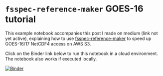 # `fsspec-reference-maker` GOES-16 tutorial

This example notebook accompanies this post I made on medium (link not yet active), explaining how to use [fsspec-reference-maker](https://github.com/intake/fsspec-reference-maker) to speed up GOES-16/17 NetCDF4 access on AWS S3.

Click on the Binder link below to run this notebook in a cloud environment. The notebook also works if executed locally. 

[![Binder](https://binder.pangeo.io/badge_logo.svg)](https://binder.pangeo.io/v2/gh/lsterzinger/fsspec-reference-maker-tutorial/multizarr?filepath=tutorial.ipynb)